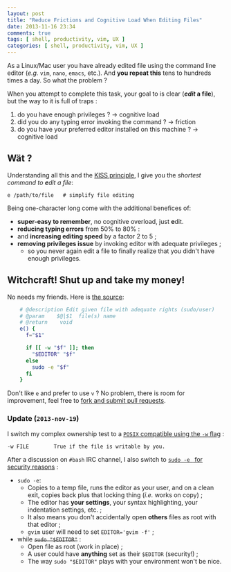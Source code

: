```yaml
---
layout: post
title: "Reduce Frictions and Cognitive Load When Editing Files"
date: 2013-11-16 23:34
comments: true
tags: [ shell, productivity, vim, UX ]
categories: [ shell, productivity, vim, UX ]
---
```


As a Linux/Mac user you have already edited file using the command line editor (_e.g._ `vim`, `nano`, `emacs`, etc.). And **you repeat this** tens to hundreds times a day. So what the problem ? 

When you attempt to complete this task, your goal to is clear (**_edit_ a file**), but the way to it is full of traps :

1. do you have enough privileges ? → cognitive load
2. did you do any typing error invoking the command ? → friction
3. do you have your preferred editor installed on this machine ? → cognitive load

## Wät ?

Understanding all this and the [KISS principle](http://en.wikipedia.org/wiki/KISS_principle), I give you the _shortest command to **e**dit a file_:

    e /path/to/file   # simplify file editing

Being one-character long come with the additional benefices of:

* **super-easy to remember**, no cognitive overload, just **e**dit.
* **reducing typing errors** from 50% to 80% :
    <!-- * `emacs`: 80%, `nano`: 75%, `vim`: 66%, `vi`: 50%. -->
* and **increasing editing speed** by a factor 2 to 5 ;
    <!-- * `emacs`: 5×, `nano`: 4× `vim`: 3×, `vi`: 2×. -->
* **removing privileges issue** by invoking editor with adequate privileges ;
    * so you never again edit a file to finally realize that you didn't have enough privileges.

## Witchcraft! Shut up and take my money!

No needs my friends. Here is [the source](https://github.com/edouard-lopez/dotfiles/blob/master/.merc):

```bash
    # @description Edit given file with adequate rights (sudo/user)
    # @param    $@|$1  file(s) name
    # @return    void
    e() {
      f="$1"

      if [[ -w "$f" ]]; then
        "$EDITOR" "$f"
      else
        sudo -e "$f"
      fi
    }
```

Don't like `e` and prefer to use `v` ? 
No problem, there is room for improvement, feel free to [fork and submit pull requests](https://github.com/edouard-lopez/dotfiles/fork).
  
### Update (`2013-nov-19`)

I switch my complex ownership test to a [`POSIX` compatible using the `-w` flag](http://pubs.opengroup.org/onlinepubs/9699919799/utilities/test.html#tag_20_128_04) :
```bash
-w FILE        True if the file is writable by you.
```
After a discussion on `#bash` IRC channel, I also switch to [`sudo -e ` for security reasons](http://linuxcommand.org/man_pages/sudoedit8.html) :

* `sudo -e`:
    * Copies to a temp file, runs the editor as your user, and on a clean exit, copies back plus that locking thing (_i.e._ works on copy) ;
    * The editor has **your settings**, your syntax highlighting, your indentation settings, etc. ;
    * It also means you don't accidentally open **others** files as root with that editor ;
    * `gvim` user will need to set `EDITOR='gvim -f'` ;
* while <del>`sudo "$EDITOR"`</del> :
    * Open file as root (work in place) ;
    * A user could have **anything** set as their `$EDITOR` (security!) ;
    * The way `sudo "$EDITOR"` plays with your environment won't be nice.
